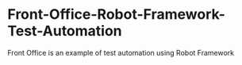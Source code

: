 # Front-Office-Robot-Framework-Test-Automation
Front Office is an example of test automation using Robot Framework
